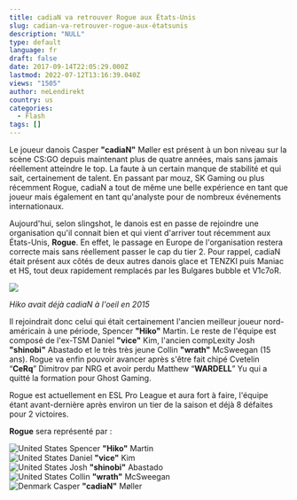 ```yaml
---
title: cadiaN va retrouver Rogue aux États-Unis
slug: cadian-va-retrouver-rogue-aux-étatsunis
description: "NULL"
type: default
language: fr
draft: false
date: 2017-09-14T22:05:29.000Z
lastmod: 2022-07-12T13:16:39.040Z
views: "1505"
author: neLendirekt
country: us
categories:
  - Flash
tags: []
---
```

Le joueur danois Casper **"cadiaN"** Møller est présent à un bon niveau sur la scène CS:GO depuis maintenant plus de quatre années, mais sans jamais réellement atteindre le top. La faute à un certain manque de stabilité et qui sait, certainement de talent. En passant par mouz, SK Gaming ou plus récemment Rogue, cadiaN a tout de même une belle expérience en tant que joueur mais également en tant qu'analyste pour de nombreux événements internationaux.

Aujourd'hui, selon slingshot, le danois est en passe de rejoindre une organisation qu'il connait bien et qui vient d'arriver tout récemment aux États-Unis, **Rogue**. En effet, le passage en Europe de l'organisation restera correcte mais sans réellement passer le cap du tier 2\. Pour rappel, cadiaN était présent aux côtés de deux autres danois glace et TENZKI puis Maniac et HS, tout deux rapidement remplacés par les Bulgares bubble et V1c7oR.

![](/images/articles/59baf13cd502d/images/pMFZdc4MbVR6wzviKNZkCbc7pWjX7qvWsJAGHUEO.jpeg)

_Hiko avait déjà cadiaN à l'oeil en 2015_

Il rejoindrait donc celui qui était certainement l'ancien meilleur joueur nord-américain à une période, Spencer **"Hiko"** Martin. Le reste de l'équipe est composé de l'ex-TSM Daniel **"vice"** Kim, l'ancien compLexity Josh **"shinobi"** Abastado et le très très jeune Collin **"wrath"** McSweegan (15 ans). Rogue va enfin pouvoir avancer après s'être fait chipé Cvetelin “**CeRq**” Dimitrov par NRG et avoir perdu Matthew “**WARDELL**” Yu qui a quitté la formation pour Ghost Gaming.

Rogue est actuellement en ESL Pro League et aura fort à faire, l'équipe étant avant-dernière après environ un tier de la saison et déjà 8 défaites pour 2 victoires.

**Rogue** sera représenté par :

![United States](/images/countries/us.svg)⁠ Spencer **"Hiko"** Martin  
![United States](/images/countries/us.svg)⁠ Daniel **"vice"** Kim  
![United States](/images/countries/us.svg)⁠ Josh **"shinobi"** Abastado  
![United States](/images/countries/us.svg)⁠ Collin **"wrath"** McSweegan  
![Denmark](/images/countries/dk.svg)⁠ Casper **"cadiaN"** Møller
